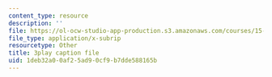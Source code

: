 ```yaml
---
content_type: resource
description: ''
file: https://ol-ocw-studio-app-production.s3.amazonaws.com/courses/15-s50-poker-theory-and-analytics-january-iap-2015/1deb32a00af25ad90cf9b7dde588165b_IZZ4y5GfdOU.srt
file_type: application/x-subrip
resourcetype: Other
title: 3play caption file
uid: 1deb32a0-0af2-5ad9-0cf9-b7dde588165b
---
```

